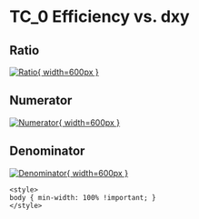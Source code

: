 # TC_0 Efficiency vs. dxy

## Ratio

[![Ratio](../mtv/var/TC_0_eff_stack_dxy.png){ width=600px }](../mtv/var/TC_0_eff_stack_dxy.pdf)

## Numerator

[![Numerator](../mtv/num/TC_0_eff_stack_dxy_num.png){ width=600px }](../mtv/num/TC_0_eff_stack_dxy_num.pdf)

## Denominator

[![Denominator](../mtv/den/TC_0_eff_stack_dxy_den.png){ width=600px }](../mtv/den/TC_0_eff_stack_dxy_den.pdf)


``` {=html}
<style>
body { min-width: 100% !important; }
</style>
```
